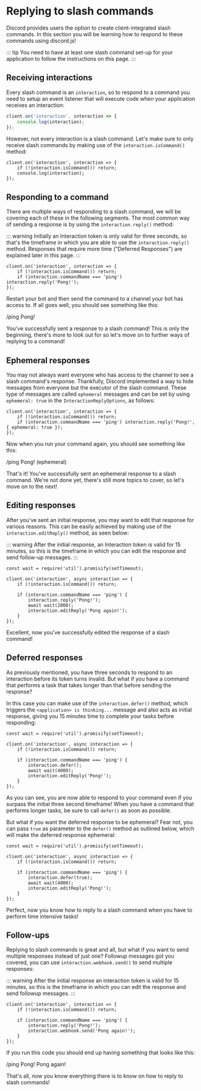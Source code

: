 # Replying to slash commands

Discord provides users the option to create client-integrated slash commands. In this section you will be learning how to respond to these commands using discord.js!

::: tip
You need to have at least one slash command set-up for your application to follow the instructions on this page.
:::

## Receiving interactions

Every slash command is an `interaction`, so to respond to a command you need to setup an event listener that will execute code when your application receives an interaction:

```js
client.on('interaction', interaction => {
    console.log(interaction);
});
```

However, not every interaction is a slash command. Let's make sure to only receive slash commands by making use of the `interaction.isCommand()` method:

```js{2}
client.on('interaction', interaction => {
    if (!interaction.isCommand()) return; 
    console.log(interaction);
});
```


## Responding to a command

There are multiple ways of responding to a slash command, we will be covering each of these in the following segments.
The most common way of sending a response is by using the `interaction.reply()` method:

::: warning
Initially an Interaction token is only valid for three seconds, so that's the timeframe in which you are able to use the `interaction.reply()` method. Responses that require more time ("Deferred Responses") are explained later in this page.
:::

```js{3}
client.on('interaction', interaction => {
    if (!interaction.isCommand()) return; 
    if (interaction.commandName === 'ping') interaction.reply('Pong!');
});
```

Restart your bot and then send the command to a channel your bot has access to. If all goes well, you should see something like this:

<!--- vue-discord-message doesn't yet have support for inline replies/interactions/ephemeral messages -->
<div is="discord-messages">
	<discord-message profile="user">
		/ping
	</discord-message>
	<discord-message profile="bot">
		Pong!
	</discord-message>
</div>

You've successfully sent a response to a slash command! This is only the beginning, there's more to look out for so let's move on to further ways of replying to a command!


## Ephemeral responses

You may not always want everyone who has access to the channel to see a slash command's response. Thankfully, Discord implemented a way to hide messages from everyone but the executor of the slash command. These type of messages are called `ephemeral` messages and can be set by using `ephemeral: true` in the `InteractionReplyOptions`, as follows:

```js{3}
client.on('interaction', interaction => {
    if (!interaction.isCommand()) return; 
    if (interaction.commandName === 'ping') interaction.reply('Pong!', { ephemeral: true });
});
```

Now when you run your command again, you should see something like this:

<!--- vue-discord-message doesn't yet have support for inline replies/interactions/ephemeral messages -->
<div is="discord-messages">
	<discord-message profile="user">
		/ping
	</discord-message>
	<discord-message profile="bot">
		Pong! (ephemeral)
	</discord-message>
</div>

That's it! You've successfully sent an ephemeral response to a slash command.
We're not done yet, there's still more topics to cover, so let's move on to the next!


## Editing responses

After you've sent an initial response, you may want to edit that response for various reasons. This can be easily achieved by making use of the `interaction.editReply()` method, as seen below:

::: warning
After the initial response, an Interaction token is valid for 15 minutes, so this is the timeframe in which you can edit the response and send follow-up messages.
:::

```js{1,3,8-9}
const wait = require('util').promisify(setTimeout);

client.on('interaction', async interaction => {
    if (!interaction.isCommand()) return; 
    
    if (interaction.commandName === 'ping') { 
        interaction.reply('Pong!');
        await wait(2000);
        interaction.editReply('Pong again!');
    }
});
```

Excellent, now you've successfully edited the response of a slash command!


## Deferred responses

As previously mentioned, you have three seconds to respond to an interaction before its token turns invalid. But what if you have a command that performs a task that takes longer than that before sending the response? 

In this case you can make use of the `interaction.defer()` method, which triggers the `<application> is thinking...` message and also acts as initial response, giving you 15 minutes time to complete your tasks before responding:
<!--- here either display the is thinking message via vue-discord-message or place a screenshot -->

```js{7-9}
const wait = require('util').promisify(setTimeout);

client.on('interaction', async interaction => {
    if (!interaction.isCommand()) return; 
    
    if (interaction.commandName === 'ping') { 
        interaction.defer();
        await wait(4000);
        interaction.editReply('Pong!');
    }
});
```

As you can see, you are now able to respond to your command even if you surpass the initial three second timeframe! When you have a command that performs longer tasks, be sure to call `defer()` as soon as possible.

But what if you want the deferred response to be ephemeral? Fear not, you can pass `true` as parameter to the `defer()` method as outlined below, which will make the deferred response ephemeral:

```js{7}
const wait = require('util').promisify(setTimeout);

client.on('interaction', async interaction => {
    if (!interaction.isCommand()) return; 
    
    if (interaction.commandName === 'ping') { 
        interaction.defer(true);
        await wait(4000);
        interaction.editReply('Pong!');
    }
});
```

Perfect, now you know how to reply to a slash command when you have to perform time intensive tasks!

## Follow-ups

Replying to slash commands is great and all, but what if you want to send multiple responses instead of just one? Followup messages got you covered, you can use `interaction.webhook.send()` to send multiple responses:

::: warning
After the initial response an interaction token is valid for 15 minutes, so this is the timeframe in which you can edit the response and send followup messages.
:::

```js{6}
client.on('interaction', interaction => {
    if (!interaction.isCommand()) return; 
    
    if (interaction.commandName === 'ping') { 
        interaction.reply('Pong!');
        interaction.webhook.send('Pong again!');
    }
});
```

If you run this code you should end up having something that looks like this:

<!--- vue-discord-message doesn't yet have support for inline replies/interactions/ephemeral messages -->
<div is="discord-messages">
	<discord-message profile="user">
		/ping
	</discord-message>
	<discord-message profile="bot">
		Pong!
	</discord-message>
	<discord-message profile="bot">
		Pong again!
	</discord-message>
</div>

That's all, now you know everything there is to know on how to reply to slash commands!
